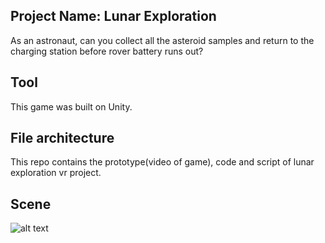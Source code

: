 ## Project Name: Lunar Exploration
As an astronaut, can you collect all the asteroid samples and return to the charging station before rover battery runs out?
## Tool
This game was built on Unity.
## File architecture
This repo contains the prototype(video of game), code and script of lunar exploration vr project.
## Scene
![alt text](https://github.com/[Emilyhelin]/[Lunar-exploration-VR-project]/[main]/scene.jpg?raw=true)
